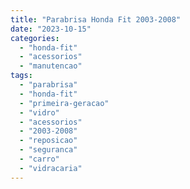 ```yaml
---
title: "Parabrisa Honda Fit 2003-2008"
date: "2023-10-15"
categories:
  - "honda-fit"
  - "acessorios"
  - "manutencao"
tags:
  - "parabrisa"
  - "honda-fit"
  - "primeira-geracao"
  - "vidro"
  - "acessorios"
  - "2003-2008"
  - "reposicao"
  - "seguranca"
  - "carro"
  - "vidracaria"
---
```


